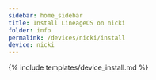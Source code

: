 ```yaml
---
sidebar: home_sidebar
title: Install LineageOS on nicki
folder: info
permalink: /devices/nicki/install
device: nicki
---
```

{% include templates/device_install.md %}
